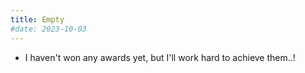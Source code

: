 ```yaml
---
title: Empty
#date: 2023-10-03
---
```



- I haven't won any awards yet, but I'll work hard to achieve them..!